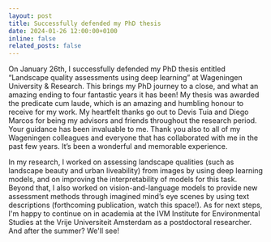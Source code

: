 ```yaml
---
layout: post
title: Successfully defended my PhD thesis
date: 2024-01-26 12:00:00+0100
inline: false
related_posts: false
---
```


On January 26th, I successfully defended my PhD thesis entitled “Landscape quality assessments using deep learning” at Wageningen University & Research. This brings my PhD journey to a close, and what an amazing ending to four fantastic years it has been! My thesis was awarded the predicate cum laude, which is an amazing and humbling honour to receive for my work. My heartfelt thanks go out to Devis Tuia and Diego Marcos for being my advisors and friends throughout the research period. Your guidance has been invaluable to me. Thank you also to all of my Wageningen colleagues and everyone that has collaborated with me in the past few years. It’s been a wonderful and memorable experience.
 
In my research, I worked on assessing landscape qualities (such as landscape beauty and urban liveability) from images by using deep learning models, and on improving the interpretability of models for this task. Beyond that, I also worked on vision-and-language models to provide new assessment methods through imagined mind’s eye scenes by using text descriptions (forthcoming publication, watch this space!). As for next steps, I'm happy to continue on in academia at the IVM Institute for Environmental Studies at the Vrije Universiteit Amsterdam as a postdoctoral researcher. And after the summer? We'll see!